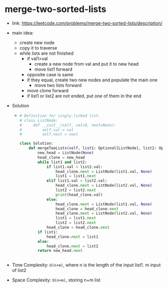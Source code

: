# merge-two-sorted-lists

* link: https://leetcode.com/problems/merge-two-sorted-lists/description/
* main idea:
  * create new node
  * copy it to traverse
  * while lists are not finished
    * if val1>val
      * create a new node from val and put it to new head
      * move list1 forward
    * opposite case is same
    * if they equal, create two new nodes and populate the main one
      * move two lists forward
    * move clone forward
    * if list1 or list2 are not ended, put one of them in the end
    
* Solution
  * ```python
    # Definition for singly-linked list.
    # class ListNode:
    #     def __init__(self, val=0, next=None):
    #         self.val = val
    #         self.next = next
    
    class Solution:
        def mergeTwoLists(self, list1: Optional[ListNode], list2: Optional[ListNode]) -> Optional[ListNode]:
            new_head = ListNode(None)
            head_clone = new_head
            while list1 and list2:
                if list1.val < list2.val:
                    head_clone.next = ListNode(list1.val, None)
                    list1 = list1.next
                elif list1.val > list2.val:
                    head_clone.next = ListNode(list2.val, None)
                    list2 = list2.next
                    print(head_clone.val)
                else:
                    head_clone.next = ListNode(list1.val, None)
                    head_clone = head_clone.next
                    head_clone.next = ListNode(list2.val, None)
                    list1 = list1.next
                    list2 = list2.next
                head_clone = head_clone.next
            if list1:
                head_clone.next = list1
            else:
                head_clone.next = list2
            return new_head.next
        

* Time Complexity: ```O(n+m)```, where n is the length of the input list1. m input of list2
* Space Complexity: ```O(n+m)```, storing n+m list
